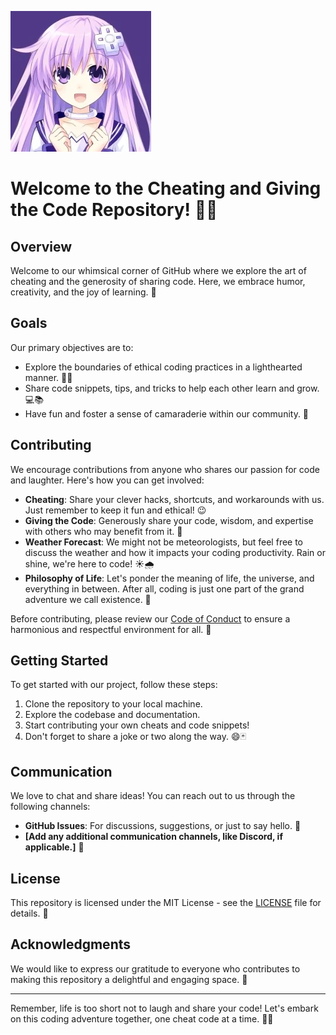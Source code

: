 ![Repository Image](https://raw.githubusercontent.com/KartikeyBartwal/social-service/main/82u2q2h74zaz.webp)
# Welcome to the Cheating and Giving the Code Repository! 🎩🎉
## Overview
Welcome to our whimsical corner of GitHub where we explore the art of cheating and the generosity of sharing code. Here, we embrace humor, creativity, and the joy of learning. 🌟

## Goals
Our primary objectives are to:
- Explore the boundaries of ethical coding practices in a lighthearted manner. 🕵️‍♂️
- Share code snippets, tips, and tricks to help each other learn and grow. 💻📚
- Have fun and foster a sense of camaraderie within our community. 🎈

## Contributing
We encourage contributions from anyone who shares our passion for code and laughter. Here's how you can get involved:
- **Cheating**: Share your clever hacks, shortcuts, and workarounds with us. Just remember to keep it fun and ethical! 😉
- **Giving the Code**: Generously share your code, wisdom, and expertise with others who may benefit from it. 🤝
- **Weather Forecast**: We might not be meteorologists, but feel free to discuss the weather and how it impacts your coding productivity. Rain or shine, we're here to code! ☀️🌧️
- **Philosophy of Life**: Let's ponder the meaning of life, the universe, and everything in between. After all, coding is just one part of the grand adventure we call existence. 🌌

Before contributing, please review our [Code of Conduct](CODE_OF_CONDUCT.md) to ensure a harmonious and respectful environment for all. 📜

## Getting Started
To get started with our project, follow these steps:
1. Clone the repository to your local machine.
2. Explore the codebase and documentation.
3. Start contributing your own cheats and code snippets!
4. Don't forget to share a joke or two along the way. 😄🃏

## Communication
We love to chat and share ideas! You can reach out to us through the following channels:
- **GitHub Issues**: For discussions, suggestions, or just to say hello. 💬
- **[Add any additional communication channels, like Discord, if applicable.]** 📢

## License
This repository is licensed under the MIT License - see the [LICENSE](LICENSE) file for details. 📄

## Acknowledgments
We would like to express our gratitude to everyone who contributes to making this repository a delightful and engaging space. 🙏

---

Remember, life is too short not to laugh and share your code! Let's embark on this coding adventure together, one cheat code at a time. 🚀✨
